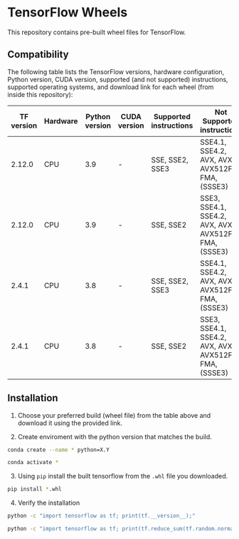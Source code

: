 # TensorFlow Wheels

This repository contains pre-built wheel files for TensorFlow.

## Compatibility

The following table lists the TensorFlow versions, hardware configuration, Python version, CUDA version, supported (and not supported) instructions, supported operating systems, and download link for each wheel (from inside this repository):

| TF version | Hardware | Python version | CUDA version | Supported instructions | Not Supported instructions | OS | Download link |
| ---------- | -------- | -------------- | ------------ | ---------------------- | -------------------------- | -- | ------------- |
| 2.12.0 | CPU | 3.9 | - | SSE, SSE2, SSE3 | SSE4.1, SSE4.2, AVX, AVX2, AVX512F, FMA, (SSSE3) | Ubuntu x86_64 18.04+ | [Download](https://github.com/miketheologitis/tensorflow-wheels/raw/main/wheels/2.12.0/py39/CPU/SSE_SSE2_SSE3/tensorflow-2.12.0-cp39-cp39-linux_x86_64.whl) |
| 2.12.0 | CPU | 3.9 | - | SSE, SSE2 | SSE3, SSE4.1, SSE4.2, AVX, AVX2, AVX512F, FMA, (SSSE3) | Ubuntu x86_64 18.04+ | [Download](https://github.com/miketheologitis/tensorflow-wheels/raw/main/wheels/2.12.0/py39/CPU/SSE_SSE2/tensorflow-2.12.0-cp39-cp39-linux_x86_64.whl) |
| 2.4.1 | CPU | 3.8 | - | SSE, SSE2, SSE3 | SSE4.1, SSE4.2, AVX, AVX2, AVX512F, FMA, (SSSE3) | Ubuntu x86_64 18.04+ | [Download](https://github.com/miketheologitis/tensorflow-wheels/raw/main/wheels/2.4.1/py38/CPU/SSE_SSE2_SSE3/tensorflow-2.4.1-cp38-cp38-linux_x86_64.whl) |
| 2.4.1 | CPU | 3.8 | - | SSE, SSE2 | SSE3, SSE4.1, SSE4.2, AVX, AVX2, AVX512F, FMA, (SSSE3) | Ubuntu x86_64 18.04+ | [Download](https://github.com/miketheologitis/tensorflow-wheels/raw/main/wheels/2.4.1/py38/CPU/SSE_SSE2/tensorflow-2.4.1-cp38-cp38-linux_x86_64.whl) |

## Installation

1. Choose your preferred build (wheel file) from the table above and download it using the provided link.

2. Create enviroment with the python version that matches the build.
```bash 
conda create --name * python=X.Y
```
```bash 
conda activate *
```

3. Using `pip` install the built tensorflow from the `.whl` file you downloaded.
```bash 
pip install *.whl 
```

4. Verify the installation
```bash
python -c "import tensorflow as tf; print(tf.__version__);"
```
```bash
python -c "import tensorflow as tf; print(tf.reduce_sum(tf.random.normal([1000, 1000])));"
```
